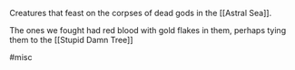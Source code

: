 Creatures that feast on the corpses of dead gods in the [[Astral Sea]].

The ones we fought had red blood with gold flakes in them, perhaps tying them to the [[Stupid Damn Tree]]

#misc
